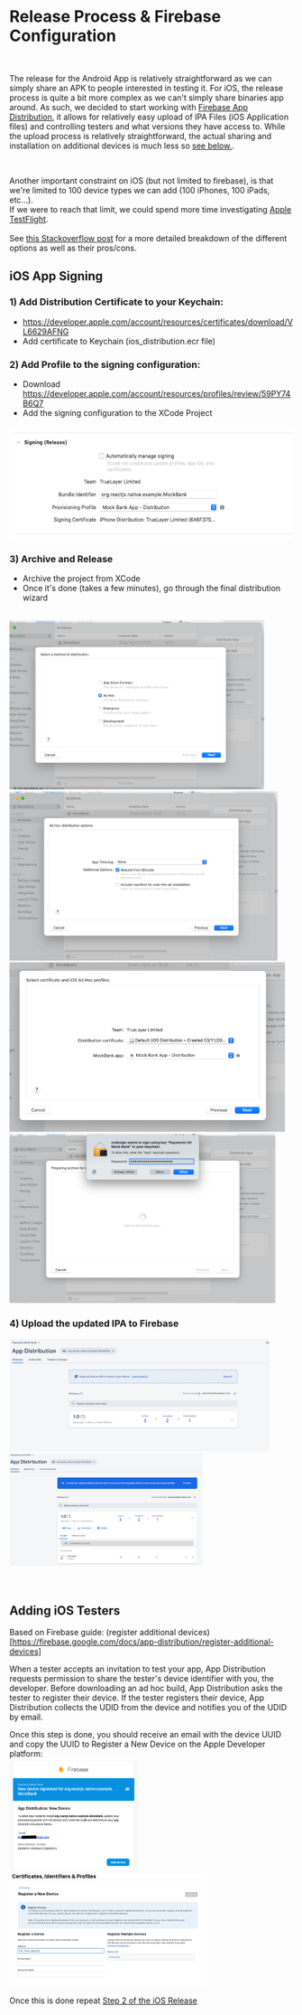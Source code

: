 # Release Process & Firebase Configuration

<br/>

The release for the Android App is relatively straightforward as we can simply share an APK to people interested in testing it.
For iOS, the release process is quite a bit more complex as we can't simply share binaries app around.
As such, we decided to start working with [Firebase App Distribution](https://firebase.google.com/docs/app-distribution), it allows for relatively easy upload of IPA Files (iOS Application files) and controlling testers and what versions they have access to.
While the upload process is relatively straightforward, the actual sharing and installation on additional devices is much less so [see below.](#adding-ios-testers).

<br/>

Another important constraint on iOS (but not limited to firebase), is that we're limited to 100 device types we can add (100 iPhones, 100 iPads, etc...).
<br/>
If we were to reach that limit, we could spend more time investigating [Apple TestFlight](https://developer.apple.com/testflight/).<br/>
<br/>
See [this Stackoverflow post](https://stackoverflow.com/a/43536224) for a more detailed breakdown of the different options as well as their pros/cons.


## iOS App Signing

### 1) Add Distribution Certificate to your Keychain:
- https://developer.apple.com/account/resources/certificates/download/VL6629AFNG
- Add certificate to Keychain (ios_distribution.ecr file)

### 2) Add Profile to the signing configuration:
- Download https://developer.apple.com/account/resources/profiles/review/59PY74B6Q7
- Add the signing configuration to the XCode Project <br/>
<img height="200" src="./xcode_signing.png">

<br/>

### 3) Archive and Release
- Archive the project from XCode
- Once it's done (takes a few minutes), go through the final distribution wizard
<br/>
<img height="300" src="./archive_step1.png">
<img height="300" src="./archive_step2.png">
<img height="300" src="./archive_step3.png">
<img height="300" src="./archive_step4.png">

<br/>

### 4) Upload the updated IPA to Firebase

<img height="200" src="./firebase_appdistribution.png">
<img height="200" src="./firebase_success_upload.png">

<br/>

<br/>
<br/>

## Adding iOS Testers

Based on Firebase guide: (register additional devices)[https://firebase.google.com/docs/app-distribution/register-additional-devices]

When a tester accepts an invitation to test your app, App Distribution requests permission to share the tester's device identifier with you, the developer. Before downloading an ad hoc build, App Distribution asks the tester to register their device. If the tester registers their device, App Distribution collects the UDID from the device and notifies you of the UDID by email.

Once this step is done, you should receive an email with the device UUID and copy the UUID to Register a New Device on the Apple Developer platform:
<br/>
<img height="200" src="./firebase_uuid_email.png">
<img  height="200" src="./apple_register_new_device.png">

Once this is done repeat [Step 2 of the iOS Release](#2-add-profile-to-the-signing-configuration)

